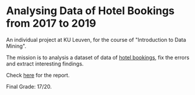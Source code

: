 # Analysing Data of Hotel Bookings from 2017 to 2019

An individual project at KU Leuven, for the course of "Introduction to Data Mining".

The mission is to analysis a dataset of data of [hotel bookings](https://github.com/dodopianist/Projects/blob/main/Hotel%20bookings%20analysis/data/part1-data/bookings.csv), fix the errors and extract interesting findings.

Check [here](https://github.com/dodopianist/Projects/blob/main/Hotel%20bookings%20analysis/Hotel%20bookings%20analysis.pdf) for the report.

Final Grade: 17/20.
